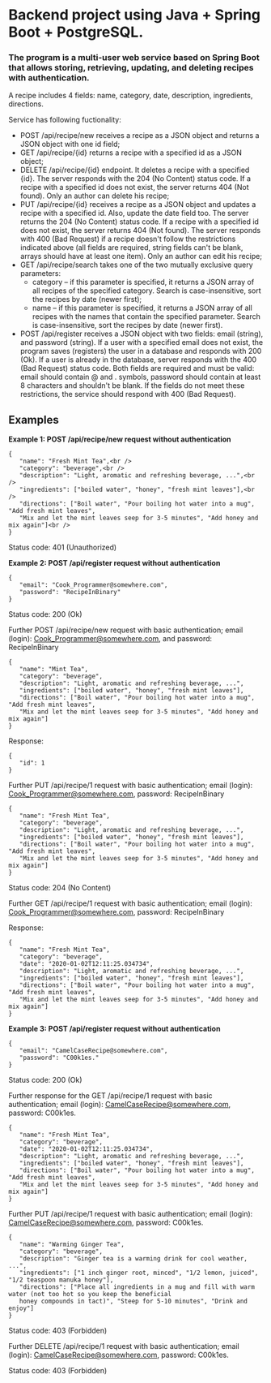 # Backend project using Java + Spring Boot + PostgreSQL.

### The program is a multi-user web service based on Spring Boot that allows storing, retrieving, updating, and deleting recipes with authentication.

A recipe includes 4 fields: name, category, date, description, ingredients, directions.

Service has following fuctionality:
- POST /api/recipe/new receives a recipe as a JSON object and returns a JSON object with one id field;
- GET /api/recipe/{id} returns a recipe with a specified id as a JSON object;
- DELETE /api/recipe/{id} endpoint. It deletes a recipe with a specified {id}. The server responds with the 204 (No Content) status code. 
If a recipe with a specified id does not exist, the server returns 404 (Not found). Only an author can delete his recipe;
- PUT /api/recipe/{id} receives a recipe as a JSON object and updates a recipe with a specified id. Also, update the date field too. 
The server returns the 204 (No Content) status code. If a recipe with a specified id does not exist, the server returns 404 (Not found). 
The server responds with 400 (Bad Request) if a recipe doesn't follow the restrictions indicated above (all fields are required, string fields 
can't be blank, arrays should have at least one item). Only an author can edit his recipe;
- GET /api/recipe/search takes one of the two mutually exclusive query parameters:
	- category – if this parameter is specified, it returns a JSON array of all recipes of the specified category. Search is case-insensitive, 
	sort the recipes by date (newer first);
	- name – if this parameter is specified, it returns a JSON array of all recipes with the names that contain the specified parameter. 
	Search is case-insensitive, sort the recipes by date (newer first).
- POST /api/register receives a JSON object with two fields: email (string), and password (string). If a user with a specified email does not exist, 
the program saves (registers) the user in a database and responds with 200 (Ok). If a user is already in the database, server responds with the 
400 (Bad Request) status code. Both fields are required and must be valid: email should contain @ and . symbols, password should contain 
at least 8 characters and shouldn't be blank. If the fields do not meet these restrictions, the service should respond with 400 (Bad Request).

## Examples
**Example 1: POST /api/recipe/new request without authentication**
```
{
   "name": "Fresh Mint Tea",<br />
   "category": "beverage",<br />
   "description": "Light, aromatic and refreshing beverage, ...",<br />
   "ingredients": ["boiled water", "honey", "fresh mint leaves"],<br />
   "directions": ["Boil water", "Pour boiling hot water into a mug", "Add fresh mint leaves", 
   "Mix and let the mint leaves seep for 3-5 minutes", "Add honey and mix again"]<br />
}
```
Status code: 401 (Unauthorized)

**Example 2: POST /api/register request without authentication**
```
{
   "email": "Cook_Programmer@somewhere.com",
   "password": "RecipeInBinary"
}
```
Status code: 200 (Ok)

Further POST /api/recipe/new request with basic authentication; email (login): Cook_Programmer@somewhere.com, and password: RecipeInBinary
```
{
   "name": "Mint Tea",
   "category": "beverage",
   "description": "Light, aromatic and refreshing beverage, ...",
   "ingredients": ["boiled water", "honey", "fresh mint leaves"],
   "directions": ["Boil water", "Pour boiling hot water into a mug", "Add fresh mint leaves", 
   "Mix and let the mint leaves seep for 3-5 minutes", "Add honey and mix again"]
}
```
Response:
```
{
   "id": 1
}
```
Further PUT /api/recipe/1 request with basic authentication; email (login): Cook_Programmer@somewhere.com, password: RecipeInBinary
```
{
   "name": "Fresh Mint Tea",
   "category": "beverage",
   "description": "Light, aromatic and refreshing beverage, ...",
   "ingredients": ["boiled water", "honey", "fresh mint leaves"],
   "directions": ["Boil water", "Pour boiling hot water into a mug", "Add fresh mint leaves", 
   "Mix and let the mint leaves seep for 3-5 minutes", "Add honey and mix again"]
}
```
Status code: 204 (No Content)

Further GET /api/recipe/1 request with basic authentication; email (login): Cook_Programmer@somewhere.com, password: RecipeInBinary

Response:
```
{
   "name": "Fresh Mint Tea",
   "category": "beverage",
   "date": "2020-01-02T12:11:25.034734",
   "description": "Light, aromatic and refreshing beverage, ...",
   "ingredients": ["boiled water", "honey", "fresh mint leaves"],
   "directions": ["Boil water", "Pour boiling hot water into a mug", "Add fresh mint leaves", 
   "Mix and let the mint leaves seep for 3-5 minutes", "Add honey and mix again"]
}
```

**Example 3: POST /api/register request without authentication**
```
{
   "email": "CamelCaseRecipe@somewhere.com",
   "password": "C00k1es."
}
```
Status code: 200 (Ok)

Further response for the GET /api/recipe/1 request with basic authentication; email (login): CamelCaseRecipe@somewhere.com, password: C00k1es.
```
{
   "name": "Fresh Mint Tea",
   "category": "beverage",
   "date": "2020-01-02T12:11:25.034734",
   "description": "Light, aromatic and refreshing beverage, ...",
   "ingredients": ["boiled water", "honey", "fresh mint leaves"],
   "directions": ["Boil water", "Pour boiling hot water into a mug", "Add fresh mint leaves", 
   "Mix and let the mint leaves seep for 3-5 minutes", "Add honey and mix again"]
}
```
Further PUT /api/recipe/1 request with basic authentication; email (login): CamelCaseRecipe@somewhere.com, password: C00k1es.
```
{
   "name": "Warming Ginger Tea",
   "category": "beverage",
   "description": "Ginger tea is a warming drink for cool weather, ...",
   "ingredients": ["1 inch ginger root, minced", "1/2 lemon, juiced", "1/2 teaspoon manuka honey"],
   "directions": ["Place all ingredients in a mug and fill with warm water (not too hot so you keep the beneficial 
   honey compounds in tact)", "Steep for 5-10 minutes", "Drink and enjoy"]
}
```
Status code: 403 (Forbidden)

Further DELETE /api/recipe/1 request with basic authentication; email (login): CamelCaseRecipe@somewhere.com, password: C00k1es.

Status code: 403 (Forbidden)

